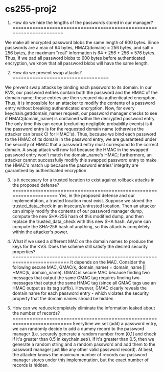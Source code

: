 cs255-proj2
===========

1. How do we hide the lengths of the passwords stored in our manager?
=====================================================================

We make all encrypted password blobs the same length of 600 bytes. Since
passwords are a max of 64 bytes, HMAC(domain) = 256 bytes, and salt = 256
bytes, the maximum "real" information is 64 + 256 + 256 = 576 bytes. Thus,
if we pad all password blobs to 600 bytes before authenticated encryption,
we know that all password blobs will have the same length.


2. How do we prevent swap attacks?
==================================

We prevent swap attacks by binding each password to its domain. In our
KVS, our password entries contain both the password and the HMAC of the
domain name; these entries are then secured via authenticated
encryption. Thus, it is impossible for an attacker to modify the contents
of a password entry without breaking authenticated encryption. 
Now, for every keychain.get(domain_name) request, our password manager
checks to see if HMAC(domain_name) is contained within the decrypted password
entry. The only time this can occur (excluding negligible probability
events) is if the password entry is for the requested domain name
(otherwise the attacker can break CI for HMAC's).
Thus, because we bind each password to the HMAC of its domain in the
password entry, we are guaranteed under the security of HMAC that a
password entry must correspond to the correct domain. A swap attack
will now fail because the HMAC in the swapped password entry won't match
the domain_name's HMAC; furthermore, an attacker cannot successfully
modify this swapped password entry to make the HMAC's match up because the
password entries' integrity are guaranteed by authenticated encryption.

3. Is it necessary for a trusted location to exist against rollback
attacks in the proposed defense?
===================================================================
Yes, in the proposed defense and our implementation, a trusted location
must exist. Suppose we stored the trusted_data_check in an
insecure/untrusted location. Then an attacker can simply modify the
contents of our password manager dump, compute the new SHA-256 hash of
this modified dump, and then replace the trusted_data_check with this new
SHA hash. Anyone can compute the SHA-256 hash of anything, so this attack
is completely within the attacker's power.

4. What if we used a different MAC on the domain names to produce the keys
for the KVS. Does the scheme still satisfy the desired security
properties?
=======================================================================
It depends on the MAC. Consider the following secure MAC, GMAC(k,
domain_name) = domain_name || HMAC(k, domain_name). GMAC is secure MAC
because finding two messages that output the same GMAC tag requires
finding two messages that output the same HMAC tag (since all GMAC tags
use an HMAC output as its tag suffix). However, GMAC clearly reveals the
domain name for each password entry - which violates the security property
that the domain names should be hidden.

5. How can we reduce/completely eliminate the information leaked about the
number of records?
========================================================================
Everytime we set (add) a password entry, we can randomly decide to add a
dummy record to the password manager (i.e. securely generate a random
number from [0,1] and check if it's greater than 0.5 in keychain.set(). If
it's greater than 0.5, then we generate a random string and a random
password and add them to the password manager just like any other valid
password record). At best, the attacker knows the maximum number of
records our password manager stores under this implementation, but the
exact number of records is hidden. 